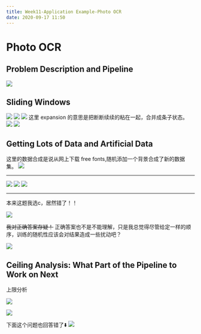 ```yaml
---
title: Week11-Application Example-Photo OCR
date: 2020-09-17 11:50
---
```


# Photo OCR

## Problem Description and Pipeline

![](./_image/2020-09-17/2020-09-17-11-53-48.png)

## Sliding Windows

![](./_image/2020-09-17/2020-09-17-11-57-34.png)
![](./_image/2020-09-17/2020-09-17-11-58-11.png)
![](./_image/2020-09-17/2020-09-17-12-00-11.png)
这里 expansion 的意思是把断断续续的粘在一起，合并成条子状态。
![](./_image/2020-09-17/2020-09-17-12-03-50.png)
![](./_image/2020-09-17/2020-09-17-12-06-16.png)

## Getting Lots of Data and Artificial Data

这里的数据合成是说从网上下载 free fonts,随机添加一个背景合成了新的数据集。
![](./_image/2020-09-17/2020-09-17-12-10-05.png)

- - - - - 

![](./_image/2020-09-17/2020-09-17-12-12-40.png)
![](./_image/2020-09-17/2020-09-17-12-13-39.png)
![](./_image/2020-09-17/2020-09-17-12-14-38.png)

- - - - - 

本来这题我选c，居然错了！！

![](./_image/2020-09-17/2020-09-17-12-16-06.png)

~~我对正确答案存疑！~~ 正确答案也不是不能理解，只是我总觉得尽管给定一样的顺序，训练的随机性应该会对结果造成一些扰动吧？

![](./_image/2020-09-17/2020-09-17-12-21-00.png)

## Ceiling Analysis: What Part of the Pipeline to Work on Next

上限分析

![](./_image/2020-09-17/2020-09-17-12-28-01.png)

![](./_image/2020-09-17/2020-09-17-12-30-52.png)

下面这个问题也回答错了⬇️
![](./_image/2020-09-17/2020-09-17-12-32-39.png)











